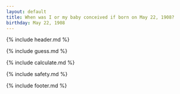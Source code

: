 ```yaml
---
layout: default
title: When was I or my baby conceived if born on May 22, 1908?
birthday: May 22, 1908
---
```


{% include header.md %}

{% include guess.md %}

{% include calculate.md %}

{% include safety.md %}

{% include footer.md %}



